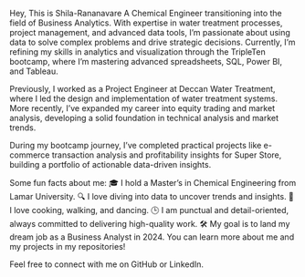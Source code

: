 Hey, This is Shila-Rananavare
A Chemical Engineer transitioning into the field of Business Analytics. With expertise in water treatment processes, project management, and advanced data tools, I’m passionate about using data to solve complex problems and drive strategic decisions. Currently, I’m refining my skills in analytics and visualization through the TripleTen bootcamp, where I’m mastering advanced spreadsheets, SQL, Power BI, and Tableau.

Previously, I worked as a Project Engineer at Deccan Water Treatment, where I led the design and implementation of water treatment systems. More recently, I’ve expanded my career into equity trading and market analysis, developing a solid foundation in technical analysis and market trends.

During my bootcamp journey, I’ve completed practical projects like e-commerce transaction analysis and profitability insights for Super Store, building a portfolio of actionable data-driven insights.

Some fun facts about me:
🎓 I hold a Master’s in Chemical Engineering from Lamar University.
🔍 I love diving into data to uncover trends and insights.
🍳 I love cooking, walking, and dancing.
🕒 I am punctual and detail-oriented, always committed to delivering high-quality work.
🛠️ My goal is to land my dream job as a Business Analyst in 2024.
You can learn more about me and my projects in my repositories!

Feel free to connect with me on GitHub or LinkedIn.
